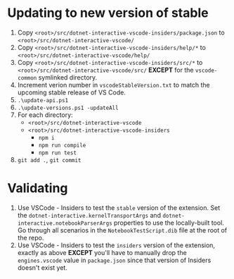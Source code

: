 Updating to new version of stable
=================================

1. Copy `<root>/src/dotnet-interactive-vscode-insiders/package.json` to `<root>/src/dotnet-interactive-vscode/`
2. Copy `<root>/src/dotnet-interactive-vscode-insiders/help/*` to `<root>/src/dotnet-interactive-vscode/help/`
3. Copy `<root>/src/dotnet-interactive-vscode-insiders/src/*` to `<root>/src/dotnet-interactive-vscode/src/` **EXCEPT** for the `vscode-common` symlinked directory.
4. Increment verion number in `vscodeStableVersion.txt` to match the upcoming stable release of VS Code.
5. `.\update-api.ps1`
6. `.\update-versions.ps1 -updateAll`
7. For each directory:
   - `<root>/src/dotnet-interactive-vscode`
   - `<root>/src/dotnet-interactive-vscode-insiders`
     - `npm i`
     - `npm run compile`
     - `npm run test`
8. `git add .`, `git commit`

Validating
==========

1. Use VSCode - Insiders to test the `stable` version of the extension.  Set the `dotnet-interactive.kernelTransportArgs`
and `dotnet-interactive.notebookParserArgs` properties to use the locally-built tool.  Go through all scenarios in the
`NotebookTestScript.dib` file at the root of the repo.
2. Use VSCode - Insiders to test the `insiders` version of the extension, exactly as above **EXCEPT** you'll have to
manually drop the `engines.vscode` value in `package.json` since that version of Insiders doesn't exist yet.
